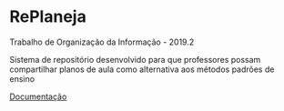 # RePlaneja
Trabalho de Organização da Informação - 2019.2

Sistema de repositório desenvolvido para que professores possam compartilhar planos de aula como alternativa aos métodos padrões de ensino

[Documentação](https://github.com/CarlosEduardoValladares/RePlaneja/blob/master/Documenta%C3%A7%C3%A3o.docx)
